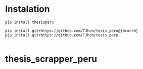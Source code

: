 # Instalation

```
pip install thesisperu
```

```
pip install git+https://github.com/TJhon/tesis_peru@{branch}
pip install git+https://github.com/TJhon/tesis_peru
``
```
# thesis_scrapper_peru
